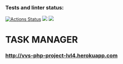 ### Tests and linter status:
[![Actions Status](https://github.com/Valentina-Vasileva/php-project-lvl4/workflows/hexlet-check/badge.svg)](https://github.com/Valentina-Vasileva/php-project-lvl4/actions)
![](https://github.com/Valentina-Vasileva/php-project-lvl4/workflows/Tests%20and%20linter/badge.svg)
<a href="https://codeclimate.com/github/Valentina-Vasileva/php-project-lvl4/maintainability"><img src="https://api.codeclimate.com/v1/badges/f0631e570c544d0c0eeb/maintainability" /></a>

TASK MANAGER
=============
### http://vvs-php-project-lvl4.herokuapp.com
